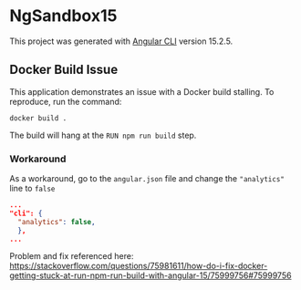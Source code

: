 # NgSandbox15

This project was generated with [Angular CLI](https://github.com/angular/angular-cli) version 15.2.5.

## Docker Build Issue

This application demonstrates an issue with a Docker build stalling. To reproduce, run the command:

```
docker build .
```

The build will hang at the `RUN npm run build` step.

### Workaround
As a workaround, go to the `angular.json` file and change the `"analytics"` line to `false` 

```json
...
"cli": {
  "analytics": false,
  },
...
```

Problem and fix referenced here: https://stackoverflow.com/questions/75981611/how-do-i-fix-docker-getting-stuck-at-run-npm-run-build-with-angular-15/75999756#75999756
